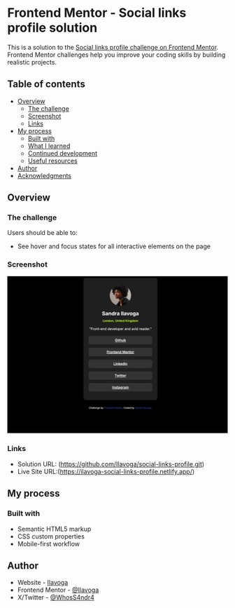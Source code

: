 # Frontend Mentor - Social links profile solution

This is a solution to the [Social links profile challenge on Frontend Mentor](https://www.frontendmentor.io/challenges/social-links-profile-UG32l9m6dQ). Frontend Mentor challenges help you improve your coding skills by building realistic projects. 

## Table of contents

- [Overview](#overview)
  - [The challenge](#the-challenge)
  - [Screenshot](#screenshot)
  - [Links](#links)
- [My process](#my-process)
  - [Built with](#built-with)
  - [What I learned](#what-i-learned)
  - [Continued development](#continued-development)
  - [Useful resources](#useful-resources)
- [Author](#author)
- [Acknowledgments](#acknowledgments)


## Overview

### The challenge

Users should be able to:

- See hover and focus states for all interactive elements on the page

### Screenshot

![](screenshot.png)


### Links

- Solution URL: (https://github.com/Ilavoga/social-links-profile.git)
- Live Site URL:(https://ilavoga-social-links-profile.netlify.app/)

## My process

### Built with

- Semantic HTML5 markup
- CSS custom properties
- Mobile-first workflow


## Author

- Website - [Ilavoga]((https://ilavoga-social-links-profile.netlify.app/))
- Frontend Mentor - [@Ilavoga](https://www.frontendmentor.io/profile/Ilavoga)
- X/Twitter - [@WhosS4ndr4](https://x.com/WhosS4ndr4)


